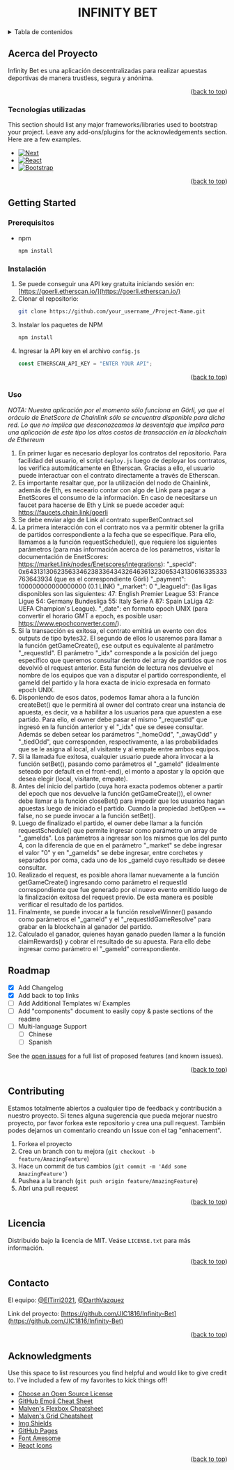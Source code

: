 <!-- PROJECT LOGO -->
<br />
<div align="center">
   <h1 align="center"> INFINITY BET</h1>

</div>

<!-- TABLE OF CONTENTS -->
<details>
  <summary>Tabla de contenidos</summary>
  <ol>
    <li>
      <a href="#about-the-project">Acerca del proyecto</a>
      <ul>
        <li><a href="#built-with">Tecnologías utilizadas</a></li>
      </ul>
    </li>
    <li>
      <a href="#getting-started">Getting Started</a>
      <ul>
        <li><a href="#prerequisites">Prerequisitos</a></li>
        <li><a href="#installation">Instalación</a></li>
      </ul>
    </li>
    <li><a href="#roadmap">Roadmap</a></li>
    <li><a href="#contributing">Contribución</a></li>
    <li><a href="#license">Licencia</a></li>
    <li><a href="#contact">Contacto</a></li>
    <li><a href="#acknowledgments">Reconocimientos</a></li>
  </ol>
</details>

<!-- ABOUT THE PROJECT -->

## Acerca del Proyecto

Infinity Bet es una aplicación descentralizadas para realizar apuestas deportivas de manera trustless, segura y anónima.

<p align="right">(<a href="#readme-top">back to top</a>)</p>

### Tecnologías utilizadas

This section should list any major frameworks/libraries used to bootstrap your project. Leave any add-ons/plugins for the acknowledgements section. Here are a few examples.

- [![Next][next.js]][next-url]
- [![React][react.js]][react-url]
- [![Bootstrap][bootstrap.com]][bootstrap-url]

<p align="right">(<a href="#readme-top">back to top</a>)</p>

<!-- GETTING STARTED -->

## Getting Started

### Prerequisitos

- npm
  ```sh
  npm install
  ```

### Instalación

1. Se puede conseguir una API key gratuita iniciando sesión en: [https://goerli.etherscan.io/](https://goerli.etherscan.io/)
1. Clonar el repositorio:
   ```sh
   git clone https://github.com/your_username_/Project-Name.git
   ```
1. Instalar los paquetes de NPM
   ```sh
   npm install
   ```
1. Ingresar la API key en el archivo `config.js`
   ```js
   const ETHERSCAN_API_KEY = "ENTER YOUR API";
   ```
   <p align="right">(<a href="#readme-top">back to top</a>)</p>

### Uso

_NOTA: Nuestra aplicación por el momento sólo funciona en Görli, ya que el oráculo de EnetScore de Chainlink sólo se encuentra disponible para dicha red. Lo que no implica que desconozcamos la desventaja que implica para una aplicación de este tipo los altos costos de transacción en la blockchain de Ethereum_

1. En primer lugar es necesario deployar los contratos del repositorio. Para facilidad del usuario, el script `deploy.js` luego de deployar los contratos, los verifica automáticamente en Etherscan. Gracias a ello, el usuario puede interactuar con el contrato directamente a través de Etherscan.
2. Es importante resaltar que, por la utilización del nodo de Chainlink, además de Eth, es neceario contar con algo de Link para pagar a EnetScores el consumo de la información. En caso de necesitarse un faucet para hacerse de Eth y Link se puede acceder aquí: https://faucets.chain.link/goerli
3. Se debe enviar algo de Link al contrato superBetContract.sol
4. La primera interacción con el contrato nos va a permitir obtener la grilla de partidos correspondiente a la fecha que se especifique. Para ello, llamamos a la función requestSchedule(), que requiere los siguientes parámetros (para más información acerca de los parámetros, visitar la documentación de EnetScores: https://market.link/nodes/Enetscores/integrations):
   "\_specId": 0x6431313062356334623833643432646361323065343130616335333763643934 (que es el correspondiente Görli)
   "\_payment": 100000000000000000 (0.1 LINK)
   "\_market": 0
   "\_leagueId": (las ligas disponibles son las siguientes:
   47: English Premier League
   53: France Ligue
   54: Germany Bundesliga
   55: Italy Serie A
   87: Spain LaLiga
   42: UEFA Champion's League).
   "\_date": en formato epoch UNIX (para convertir el horario GMT a epoch, es posible usar: https://www.epochconverter.com/).
5. Si la transacción es exitosa, el contrato emitirá un evento con dos outputs de tipo bytes32. El segundo de ellos lo usaremos para llamar a la función getGameCreate(), ese output es equivalente al parámetro "\_requestId". El parámetro "\_idx" corresponde a la posición del juego específico que queremos consultar dentro del array de partidos que nos devolvió el request anterior. Esta función de lectura nos devuelve el nombre de los equipos que van a disputar el partido correspondiente, el gameId del partido y la hora exacta de inicio expresada en formato epoch UNIX.
6. Disponiendo de esos datos, podemos llamar ahora a la función createBet() que le permitirá al owner del contrato crear una instancia de apuesta, es decir, va a habilitar a los usuarios para que apuesten a ese partido. Para ello, el owner debe pasar el mismo "\_requestId" que ingresó en la función anterior y el "\_idx" que se desee consultar. Además se deben setear los parámetros "\_homeOdd", "\_awayOdd" y "\_tiedOdd", que corresponden, respectivamente, a las probabilidades que se le asigna al local, al visitante y al empate entre ambos equipos.
7. Si la llamada fue exitosa, cualquier usuario puede ahora invocar a la función setBet(), pasando como parámetros el "\_gameId" (idealmente seteado por default en el front-end), el monto a apostar y la opción que desea elegir (local, visitante, empate).
8. Antes del inicio del partido (cuya hora exacta podemos obtener a partir del epoch que nos devuelve la función getGameCreate()), el owner debe llamar a la función closeBet() para impedir que los usuarios hagan apuestas luego de iniciado el partido. Cuando la propiedad .betOpen == false, no se puede invocar a la función setBet().
9. Luego de finalizado el partido, el owner debe llamar a la función requestSchedule() que permite ingresar como parámetro un array de "\_gameIds". Los parámetros a ingresar son los mismos que los del punto 4, con la diferencia de que en el parámetro "\_market" se debe ingresar el valor "0" y en "\_gameIds" se debe ingresar, entre corchetes y separados por coma, cada uno de los \_gameId cuyo resultado se desee consultar.
10. Realizado el request, es posible ahora llamar nuevamente a la función getGameCreate() ingresando como parámetro el requestId correspondiente que fue generado por el nuevo evento emitido luego de la finalización exitosa del request previo. De esta manera es posible verificar el resultado de los partidos.
11. Finalmente, se puede invocar a la función resolveWinner() pasando como parámetros el "\_gameId" y el "\_requestIdGameResolve" para grabar en la blockchain al ganador del partido.
12. Calculado el ganador, quienes hayan ganado pueden llamar a la función claimRewards() y cobrar el resultado de su apuesta. Para ello debe ingresar como parámetro el "\_gameId" correspondiente.
<!-- ROADMAP -->

## Roadmap

- [x] Add Changelog
- [x] Add back to top links
- [ ] Add Additional Templates w/ Examples
- [ ] Add "components" document to easily copy & paste sections of the readme
- [ ] Multi-language Support
  - [ ] Chinese
  - [ ] Spanish

See the [open issues](https://github.com/othneildrew/Best-README-Template/issues) for a full list of proposed features (and known issues).

<p align="right">(<a href="#readme-top">back to top</a>)</p>

<!-- CONTRIBUTING -->
## Contributing

Estamos totalmente abiertos a cualquier tipo de feedback y contribución a nuestro proyecto. Si tenes alguna sugerencia que pueda mejorar nuestro proyecto, por favor forkea este repositorio y crea una pull request. También podes dejarnos un comentario creando un Issue con el tag "enhacement".

1. Forkea el proyecto
2. Crea un branch con tu mejora (`git checkout -b feature/AmazingFeature`)
3. Hace un commit de tus cambios (`git commit -m 'Add some AmazingFeature'`)
4. Pushea a la branch (`git push origin feature/AmazingFeature`)
5. Abrí una pull request

<p align="right">(<a href="#readme-top">back to top</a>)</p>



<!-- LICENSE -->
## Licencia

Distribuido bajo la licencia de MIT. Veáse `LICENSE.txt` para más información.

<p align="right">(<a href="#readme-top">back to top</a>)</p>



<!-- CONTACT -->
## Contacto

El equipo:  [@ElTirri2021](https://twitter.com/ElTirri2021), [@DarthVazquez](https://twitter.com/DarthVazquez)

Link del proyecto: [https://github.com/JIC1816/Infinity-Bet](https://github.com/JIC1816/Infinity-Bet)

<p align="right">(<a href="#readme-top">back to top</a>)</p>

<!-- ACKNOWLEDGMENTS -->

## Acknowledgments

Use this space to list resources you find helpful and would like to give credit to. I've included a few of my favorites to kick things off!

- [Choose an Open Source License](https://choosealicense.com)
- [GitHub Emoji Cheat Sheet](https://www.webpagefx.com/tools/emoji-cheat-sheet)
- [Malven's Flexbox Cheatsheet](https://flexbox.malven.co/)
- [Malven's Grid Cheatsheet](https://grid.malven.co/)
- [Img Shields](https://shields.io)
- [GitHub Pages](https://pages.github.com)
- [Font Awesome](https://fontawesome.com)
- [React Icons](https://react-icons.github.io/react-icons/search)

<p align="right">(<a href="#readme-top">back to top</a>)</p>

<!-- MARKDOWN LINKS & IMAGES -->
<!-- https://www.markdownguide.org/basic-syntax/#reference-style-links -->

[contributors-shield]: https://img.shields.io/github/contributors/othneildrew/Best-README-Template.svg?style=for-the-badge
[contributors-url]: https://github.com/othneildrew/Best-README-Template/graphs/contributors
[forks-shield]: https://img.shields.io/github/forks/othneildrew/Best-README-Template.svg?style=for-the-badge
[forks-url]: https://github.com/othneildrew/Best-README-Template/network/members
[stars-shield]: https://img.shields.io/github/stars/othneildrew/Best-README-Template.svg?style=for-the-badge
[stars-url]: https://github.com/othneildrew/Best-README-Template/stargazers
[issues-shield]: https://img.shields.io/github/issues/othneildrew/Best-README-Template.svg?style=for-the-badge
[issues-url]: https://github.com/othneildrew/Best-README-Template/issues
[license-shield]: https://img.shields.io/github/license/othneildrew/Best-README-Template.svg?style=for-the-badge
[license-url]: https://github.com/othneildrew/Best-README-Template/blob/master/LICENSE.txt
[linkedin-shield]: https://img.shields.io/badge/-LinkedIn-black.svg?style=for-the-badge&logo=linkedin&colorB=555
[linkedin-url]: https://linkedin.com/in/othneildrew
[product-screenshot]: images/screenshot.png
[next.js]: https://img.shields.io/badge/next.js-000000?style=for-the-badge&logo=nextdotjs&logoColor=white
[next-url]: https://nextjs.org/
[react.js]: https://img.shields.io/badge/React-20232A?style=for-the-badge&logo=react&logoColor=61DAFB
[react-url]: https://reactjs.org/
[vue.js]: https://img.shields.io/badge/Vue.js-35495E?style=for-the-badge&logo=vuedotjs&logoColor=4FC08D
[vue-url]: https://vuejs.org/
[angular.io]: https://img.shields.io/badge/Angular-DD0031?style=for-the-badge&logo=angular&logoColor=white
[angular-url]: https://angular.io/
[svelte.dev]: https://img.shields.io/badge/Svelte-4A4A55?style=for-the-badge&logo=svelte&logoColor=FF3E00
[svelte-url]: https://svelte.dev/
[laravel.com]: https://img.shields.io/badge/Laravel-FF2D20?style=for-the-badge&logo=laravel&logoColor=white
[laravel-url]: https://laravel.com
[bootstrap.com]: https://img.shields.io/badge/Bootstrap-563D7C?style=for-the-badge&logo=bootstrap&logoColor=white
[bootstrap-url]: https://getbootstrap.com
[jquery.com]: https://img.shields.io/badge/jQuery-0769AD?style=for-the-badge&logo=jquery&logoColor=white
[jquery-url]: https://jquery.com

```

```
